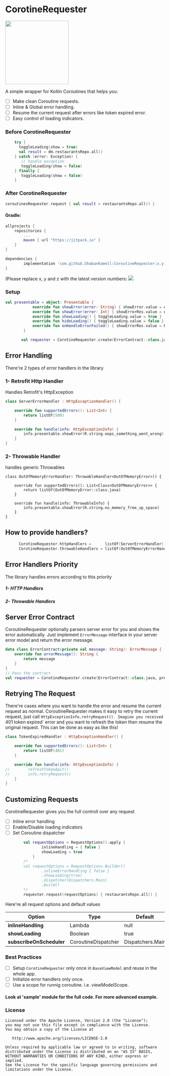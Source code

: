 # CorotineRequester

<img src="https://github.com/ShabanKamell/CoroutineRequester/blob/master/blob/raw/logo.png" height="200">

A simple wrapper for Kotlin Coroutines that helps you:
- [ ] Make clean Coroutine requests.
- [ ] Inline & Global error handling.
- [ ] Resume the current request after errors like token expired error.
- [ ] Easy control of loading indicators.

### Before CorotineRequester

``` kotlin
    try {
      toggleLoading(show = true)
      val result = dm.restaurantsRepo.all()
    } catch (error: Exception) {
       // handle exception
       toggleLoading(show = false)
    } finally {
       toggleLoading(show = false)
    }
```

### After CorotineRequester

``` kotlin
coroutinesRequester.request { val result = restaurantsRepo.all() }
```

#### Gradle:
```groovy
allprojects {
    repositories {
        ...
        maven { url "https://jitpack.io" }
    }
}

dependencies {
        implementation 'com.github.ShabanKamell:CoroutineRequester:x.y.z'
}

```
(Please replace x, y and z with the latest version numbers:  [![](https://jitpack.io/v/ShabanKamell/CoroutineRequester.svg)](https://jitpack.io/#ShabanKamell/CoroutineRequester)

### Setup

``` kotlin
val presentable = object: Presentable {
            override fun showError(error: String) { showError.value = error }
            override fun showError(error: Int) { showErrorRes.value = error }
            override fun showLoading() { toggleLoading.value = true }
            override fun hideLoading() { toggleLoading.value = false }
            override fun onHandleErrorFailed() { showErrorRes.value = R.string.oops_something_went_wrong }
        }

       val requester = CorotineRequester.create(ErrorContract::class.java, presentable)
```
## Error Handling
There're 2 types of error handlers in the library

### 1- Retrofit Http Handler
Handles Retrofit's HttpException

``` kotlin
class ServerErrorHandler : HttpExceptionHandler() {

    override fun supportedErrors(): List<Int> {
        return listOf(500)
    }

    override fun handle(info: HttpExceptionInfo) {
        info.presentable.showError(R.string.oops_something_went_wrong)
    }
}
```
### 2- Throwable Handler
handles generic Throwables

``` kotin
class OutOfMemoryErrorHandler: ThrowableHandler<OutOfMemoryError>() {

    override fun supportedErrors(): List<Class<OutOfMemoryError>> {
        return listOf(OutOfMemoryError::class.java)
    }

    override fun handle(info: ThrowableInfo) {
        info.presentable.showError(R.string.no_memory_free_up_space)
    }
}
```

## How to provide handlers?

```kotlin
      CorotineRequester.httpHandlers =      listOf(ServerErrorHandler())
      CorotineRequester.throwableHandlers = listOf(OutOfMemoryErrorHandler())
```

## Error Handlers Priority
The library handles errors according to this priority
##### 1- HTTP Handlers
##### 2- Throwable Handlers

## Server Error Contract
CoroutineRequester optionally parsers server error for you and shows the error automatically. Just implement `ErrorMessage`
interface in your server error model and return the error message.

``` kotlin
data class ErrorContract(private val message: String): ErrorMessage {
    override fun errorMessage(): String {
        return message
    }
}
// Pass the contract
val requester = CorotineRequester.create(ErrorContract::class.java, presentable)
```

## Retrying The Request
There're cases where you want to handle the error and resume the current request as normal. CoroutineRequester makes it easy to retry the current request, just call `HttpExceptionInfo.retryRequest().
Imagine you received `401 token expired` error and you want to refresh the token then resume the original request. This can be done as easy as like this!

``` kotlin
class TokenExpiredHandler : HttpExceptionHandler() {

    override fun supportedErrors(): List<Int> {
        return listOf(401)
    }

    override fun handle(info: HttpExceptionInfo) {
//        refreshTokenApit()
//        info.retryRequest()
    }
}
```

## Customizing Requests
CorotineRequester gives you the full controll over any request
- [ ] Inline error handling
- [ ] Enable/Disable loading indicators
- [ ] Set Coroutine dispatcher

``` kotlin
        val requestOptions = RequestOptions().apply { 
                inlineHandling = { false }
                showLoading = true
            }
        /*
        val requestOptions = RequestOptions.Builder()
                .inlineErrorHandling { false }
                .showLoading(true)
                .dispatcher(Dispatchers.Main)
                .build()
        */
        requester.request(requestOptions) { restaurantsRepo.all() }
```

Here're all request options and default values

| **Option** | **Type** | **Default** |
| ------------- | ------------- | ------------- |
| **inlineHandling**           | Lambda       | null |
| **showLoading**              | Boolean      | true |
| **subscribeOnScheduler**     | CoroutineDispatcher    | Dispatchers.Main |

### Best Practices
- [ ] Setup `CorotineRequester` only once in `BaseViewModel` and reuse in the whole app.
- [ ] Initialize error handlers only once.
- [ ] Use a scope for runnig coroutine. i.e. viewModelScope.

#### Look at 'sample' module for the full code. For more advanced example.

### License

```
Licensed under the Apache License, Version 2.0 (the "License");
you may not use this file except in compliance with the License.
You may obtain a copy of the License at

   http://www.apache.org/licenses/LICENSE-2.0

Unless required by applicable law or agreed to in writing, software
distributed under the License is distributed on an "AS IS" BASIS,
WITHOUT WARRANTIES OR CONDITIONS OF ANY KIND, either express or implied.
See the License for the specific language governing permissions and
limitations under the License.
```
